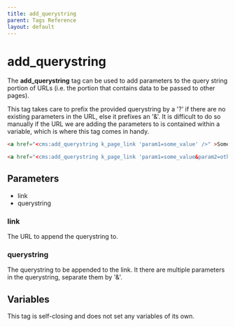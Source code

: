 ```yaml
---
title: add_querystring
parent: Tags Reference
layout: default
---
```


# add_querystring

The **add\_querystring** tag can be used to add parameters to the query string portion of URLs (i.e. the portion that contains data to be passed to other pages).

This tag takes care to prefix the provided querystring by a '?' if there are no existing parameters in the URL, else it prefixes an '&'. It is difficult to do so manually if the URL we are adding the parameters to is contained within a variable, which is where this tag comes in handy.

```html
<a href="<cms:add_querystring k_page_link 'param1=some_value' />" >Some link</a>
```

```html
<a href="<cms:add_querystring k_page_link 'param1=some_value&param2=other_value' />" >Some link</a>
```

## Parameters

*   link
*   querystring

### link

The URL to append the querystring to.

### querystring

The querystring to be appended to the link. It there are multiple parameters in the querystring, separate them by '&'.

## Variables

This tag is self-closing and does not set any variables of its own.
